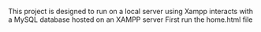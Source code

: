This project is designed to run on a local server using Xampp
interacts with a MySQL database hosted on an XAMPP server
First run the home.html file
